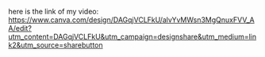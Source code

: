 here is the link of my video: https://www.canva.com/design/DAGqjVCLFkU/alvYvMWsn3MgQnuxFVV_AA/edit?utm_content=DAGqjVCLFkU&utm_campaign=designshare&utm_medium=link2&utm_source=sharebutton
